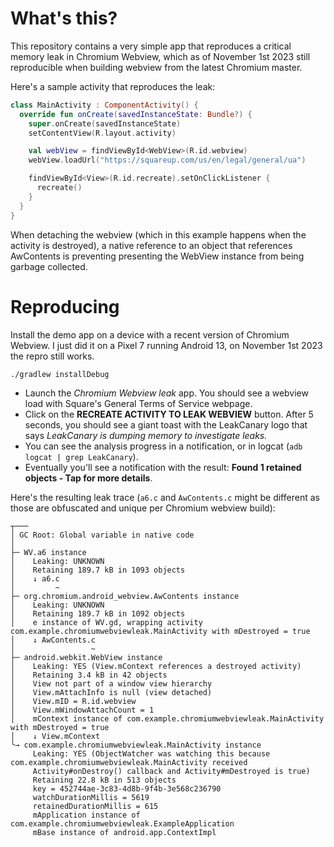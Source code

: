 # What's this?

This repository contains a very simple app that reproduces a critical memory leak in Chromium Webview, which as of November 1st 2023 still reproducible when building webview from the latest Chromium master. 

Here's a sample activity that reproduces the leak:

```kotlin
class MainActivity : ComponentActivity() {
  override fun onCreate(savedInstanceState: Bundle?) {
    super.onCreate(savedInstanceState)
    setContentView(R.layout.activity)

    val webView = findViewById<WebView>(R.id.webview)
    webView.loadUrl("https://squareup.com/us/en/legal/general/ua")

    findViewById<View>(R.id.recreate).setOnClickListener {
      recreate()
    }
  }
}
```

When detaching the webview (which in this example happens when the activity is destroyed), a native reference to an object that references AwContents is preventing presenting the WebView instance from being garbage collected.

# Reproducing

Install the demo app on a device with a recent version of Chromium Webview. I just did it on a Pixel 7 running Android 13, on November 1st 2023 the repro still works.

```
./gradlew installDebug
```

* Launch the *Chromium Webview leak* app. You should see a webview load with Square's General Terms of Service webpage.
* Click on the **RECREATE ACTIVITY TO LEAK WEBVIEW** button. After 5 seconds, you should see a giant toast with the LeakCanary logo that says *LeakCanary is dumping memory to investigate leaks.*
* You can see the analysis progress in a notification, or in logcat (`adb logcat | grep LeakCanary`).
* Eventually you'll see a notification with the result: **Found 1 retained objects - Tap for more details**.

Here's the resulting leak trace (`a6.c` and `AwContents.c` might be different as those are obfuscated and unique per Chromium webview build):

```
┬───
│ GC Root: Global variable in native code
│
├─ WV.a6 instance
│    Leaking: UNKNOWN
│    Retaining 189.7 kB in 1093 objects
│    ↓ a6.c
│         ~
├─ org.chromium.android_webview.AwContents instance
│    Leaking: UNKNOWN
│    Retaining 189.7 kB in 1092 objects
│    e instance of WV.gd, wrapping activity com.example.chromiumwebviewleak.MainActivity with mDestroyed = true
│    ↓ AwContents.c
│                 ~
├─ android.webkit.WebView instance
│    Leaking: YES (View.mContext references a destroyed activity)
│    Retaining 3.4 kB in 42 objects
│    View not part of a window view hierarchy
│    View.mAttachInfo is null (view detached)
│    View.mID = R.id.webview
│    View.mWindowAttachCount = 1
│    mContext instance of com.example.chromiumwebviewleak.MainActivity with mDestroyed = true
│    ↓ View.mContext
╰→ com.example.chromiumwebviewleak.MainActivity instance
     Leaking: YES (ObjectWatcher was watching this because com.example.chromiumwebviewleak.MainActivity received
     Activity#onDestroy() callback and Activity#mDestroyed is true)
     Retaining 22.8 kB in 513 objects
     key = 452744ae-3c83-4d8b-9f4b-3e568c236790
     watchDurationMillis = 5619
     retainedDurationMillis = 615
     mApplication instance of com.example.chromiumwebviewleak.ExampleApplication
     mBase instance of android.app.ContextImpl
```